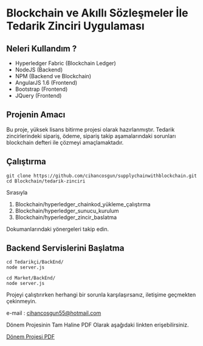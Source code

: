 # Blockchain ve Akıllı Sözleşmeler İle Tedarik Zinciri Uygulaması

## Neleri Kullandım ?

* Hyperledger Fabric (Blockchain Ledger)
* NodeJS (Backend)
* NPM (Backend ve Blockchain)
* AngularJS 1.6 (Frontend)
* Bootstrap (Frontend)
* JQuery (Frontend)

## Projenin Amacı

Bu proje, yüksek lisans bitirme projesi olarak hazırlanmıştır. Tedarik zincirlerindeki sipariş, ödeme, sipariş takip aşamalarındaki sorunları blockchain defteri ile çözmeyi amaçlamaktadır.

## Çalıştırma

```
git clone https://github.com/cihancosgun/supplychainwithblockchain.git
cd Blockchain/tedarik-zinciri
```
Sırasıyla 
1. Blockchain/hyperledger_chainkod_yükleme_çalıştırma
2. Blockchain/hyperledger_sunucu_kurulum
3. Blockchain/hyperledger_zincir_baslatma

Dokumanlarındaki yönergeleri takip edin.

## Backend Servislerini Başlatma

```
cd Tedarikçi/BackEnd/
node server.js

cd Market/BackEnd/
node server.js
```

Projeyi çalıştırırken herhangi bir sorunla karşılaşırsanız, iletişime geçmekten çekinmeyin.

e-mail : cihancosgun55@hotmail.com

Dönem Projesinin Tam Haline PDF Olarak aşağıdaki linkten erişebilirsiniz.

[Dönem Projesi PDF](https://github.com/cihancosgun/supplychainwithblockchain/blob/master/Cihan_Cosgun_Donem_Projesi_github.pdf)
